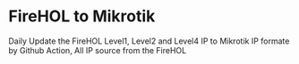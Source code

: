 # FireHOL to Mikrotik
Daily Update the FireHOL Level1, Level2 and Level4 IP to Mikrotik IP formate by Github Action, All IP source from the FireHOL 
